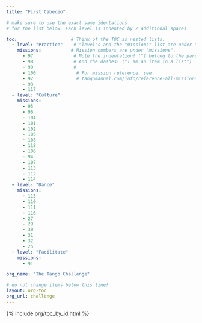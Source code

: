 ```yaml
---
title: "First Cabeceo"

# make sure to use the exact same identations
# for the list below. Each level is indented by 2 additional spaces.

toc:                    # Think of the TOC as nested lists:
  - level: "Practice"    # "level"s and the "missions" list are under "toc"
    missions:           # Mission numbers are under "missions".
      - 97               # Note the indentation! ("I belong to the parent above")
      - 98               # And the dashes! ("I am an item in a list")
      - 99               # 
      - 100               # For mission reference, see
      - 92                # tangomanual.com/info/reference-all-missions/
      - 93
      - 117
  - level: "Culture"
    missions:
      - 95
      - 96
      - 104
      - 101
      - 102
      - 105
      - 108
      - 118
      - 106
      - 94
      - 107
      - 113
      - 112
      - 114
  - level: "Dance"
    missions:
      - 115
      - 110
      - 111
      - 116
      - 27
      - 29
      - 30 
      - 31
      - 32
      - 25
  - level: "Facilitate"
    missions:
      - 91

org_name: "The Tango Challenge"

# do not change items below this line!
layout: org-toc
org_url: challenge
---
```


{% include org/toc_by_id.html %}
